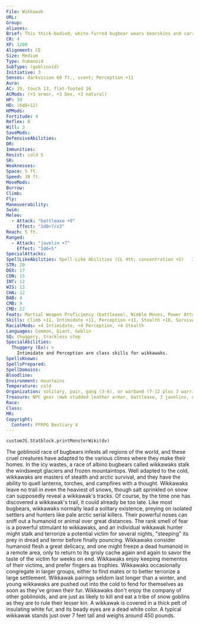 ```yaml
---
File: Wikkawak
URL: 
Group: 
aliases: 
Brief: This thick-bodied, white-furred bugbear wears bearskins and carries an axe made of ice and bone.
CR: 4
XP: 1200
Alignment: CE
Size: Medium
Type: humanoid
SubType: (goblinoid)
Initiative: 3
Senses: darkvision 60 ft., scent; Perception +11
Aura: 
AC: 19, touch 13, flat-footed 16
ACMods: (+3 armor, +3 Dex, +3 natural)
HP: 39
HD: (6d8+12)
HPMods: 
Fortitude: 4
Reflex: 8
Will: 3
SaveMods: 
DefensiveAbilities: 
DR: 
Immunities: 
Resist: cold 5
SR: 
Weaknesses: 
Space: 5 ft.
Speed: 30 ft.
MoveMods: 
Burrow: 
Climb: 
Fly: 
Maneuverability: 
Swim: 
Melee: 
  - Attack: "battleaxe +9"
    Effect: "1d8+7/x3"
Reach: 5 ft.
Ranged: 
  - Attack: "javelin +7"
    Effect: "1d6+5"
SpecialAttacks: 
SpellLikeAbilities: Spell-Like Abilities (CL 4th; concentration +5)   3/day-quench
STR: 20
DEX: 17
CON: 15
INT: 12
WIS: 13
CHA: 12
BAB: 4
CMB: 9
CMD: 22
Feats: Martial Weapon Proficiency (battleaxe), Nimble Moves, Power Attack
Skills: Climb +11, Intimidate +11, Perception +11, Stealth +16, Survival +7
RacialMods: +4 Intimidate, +4 Perception, +4 Stealth
Languages: Common, Giant, Goblin
SQ: thuggery, trackless step
SpecialAbilities:
  Thuggery (Ex): >
    Intimidate and Perception are class skills for wikkawaks.
SpellsKnown: 
SpellsPrepared: 
SpellDomains: 
Bloodline: 
Environment: mountains
Temperature: cold
Organization: solitary, pair, gang (3-6), or warband (7-12 plus 3 warriors of 1st level and 1 chieftain of 3rd-5th level)
Treasure: NPC gear (mwk studded leather armor, battleaxe, 3 javelins, other treasure)
Race: 
Class: 
MR: 
Copyright:
  Content: PFRPG Bestiary 4
---
```

```dataviewjs
customJS.Statblock.printMonsterWiki(dv)
```
The goblinoid race of bugbears infests all regions of the world, and these cruel creatures have adapted to the various climes where they make their homes. In the icy wastes, a race of albino bugbears called wikkawaks stalk the windswept glaciers and frozen mountaintops. Well adapted to the cold, wikkawaks are masters of stealth and arctic survival, and they have the ability to quell lanterns, torches, and campfires with a thought. Wikkawaks leave no trail in even the heaviest of snows, though salt sprinkled on snow can supposedly reveal a wikkawak's tracks. Of course, by the time one has discovered a wikkawak's trail, it could already be too late.  Like most bugbears, wikkawaks normally lead a solitary existence, preying on isolated settlers and hunters like pale arctic serial killers. Their powerful noses can sniff out a humanoid or animal over great distances. The rank smell of fear is a powerful stimulant to wikkawaks, and an individual wikkawak hunter might stalk and terrorize a potential victim for several nights, "steeping" its prey in dread and terror before finally pouncing. Wikkawaks consider humanoid flesh a great delicacy, and one might freeze a dead humanoid in a remote area, only to return to its grisly cache again and again to savor the taste of the victim for weeks on end. Wikkawaks enjoy keeping mementos of their victims, and prefer fingers as trophies. Wikkawaks occasionally congregate in larger groups, either to find mates or to better terrorize a large settlement. Wikkawak pairings seldom last longer than a winter, and young wikkawaks are pushed out into the cold to fend for themselves as soon as they've grown their fur. Wikkawaks don't enjoy the company of other goblinoids, and are just as likely to kill and eat a tribe of snow goblins as they are to rule their lesser kin. A wikkawak is covered in a thick pelt of insulating white fur, and its beady eyes are a dead white color. A typical wikkawak stands just over 7 feet tall and weighs around 450 pounds.
